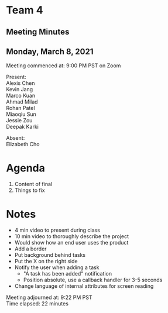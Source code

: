 # Team 4
## Meeting Minutes
## Monday, March 8, 2021

Meeting commenced at: 9:00 PM PST on Zoom

Present:  
Alexis Chen  
Kevin Jang  
Marco Kuan  
Ahmad Milad  
Rohan Patel  
Miaoqiu Sun  
Jessie Zou  
Deepak Karki

Absent:  
Elizabeth Cho  

# Agenda
1. Content of final
2. Things to fix

# Notes
- 4 min video to present during class
- 10 min video to thoroughly describe the project
- Would show how an end user uses the product 
- Add a border 
- Put background behind tasks
- Put the X on the right side
- Notify the user when adding a task
  - "A task has been added" notification 
  - Position absolute, use a callback handler for 3-5 seconds
- Change language of internal attributes for screen reading

Meeting adjourned at: 9:22 PM PST  
Time elapsed: 22 minutes
